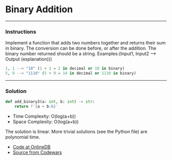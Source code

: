 # Binary Addition

---
### Instructions

Implement a function that adds two numbers together and returns their sum in binary. The conversion can be done before, or after the addition.
The binary number returned should be a string.
Examples:(Input1, Input2 --> Output (explanation)))

```py
1, 1 --> "10" (1 + 1 = 2 in decimal or 10 in binary)
5, 9 --> "1110" (5 + 9 = 14 in decimal or 1110 in binary)

```

---

### Solution

```py
def add_binary3(a: int, b: int) -> str:
    return f'{a + b:b}'
```

* Time Complexity: O(log(a+b))
* Space Complexity: O(log(a+b)) 


The solution is linear.
More trivial solutions (see the Python file) are polynomial time.

* [Code at OnlineDB](https://onlinegdb.com/T7UmFCH4Z)
* [Source from Codewars](https://www.codewars.com/kata/551f37452ff852b7bd000139/train/python)
